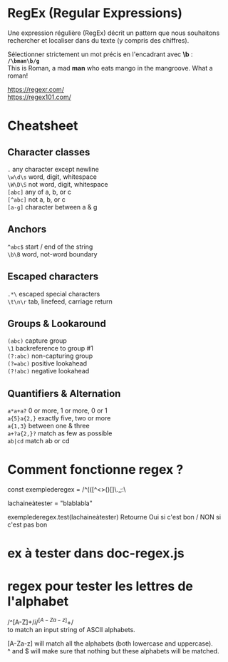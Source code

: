 # RegEx (Regular Expressions)

Une expression régulière (RegEx) décrit un pattern que nous souhaitons rechercher et localiser dans du texte (y compris des chiffres).  

Sélectionner strictement un mot précis en l'encadrant avec **\b** :  
**<code>/\bman\b/g</code>**  
This is Roman, a mad **man** who eats mango in the mangroove. What a roman!

https://regexr.com/   
https://regex101.com/ 

# Cheatsheet

## Character classes
<code>.</code> any character except newline  
<code>\w\d\s</code>   word, digit, whitespace   
<code>\W\D\S</code> not word, digit, whitespace  
<code>[abc]</code>    any of a, b, or c  
<code>[^abc]</code>    not a, b, or c  
<code>[a-g]</code>    character between a & g

## Anchors
<code>^abc$</code>   start / end of the string  
<code>\b\B</code>    word, not-word boundary

## Escaped characters
<code>\.\*\\</code>  escaped special characters  
<code>\t\n\r</code>  tab, linefeed, carriage return

## Groups & Lookaround
<code>(abc)</code>   capture group  
<code>\1</code>  backreference to group #1  
<code>(?:abc)</code> non-capturing group  
<code>(?=abc)</code> positive lookahead  
<code>(?!abc)</code> negative lookahead

## Quantifiers & Alternation
<code>a*a+a?</code>  0 or more, 1 or more, 0 or 1  
<code>a{5}a{2,}</code>   exactly five, two or more  
<code>a{1,3}</code>  between one & three  
<code>a+?a{2,}?</code>   match as few as possible  
<code>ab|cd</code>   match ab or cd

# Comment fonctionne regex ?
const exemplederegex =  /^(([^<>()[\]\\.,;:\

lachaineàtester = "blablabla"

exemplederegex.test(lachaineàtester)
Retourne Oui si c'est bon / NON si c'est pas bon

# ex à tester dans doc-regex.js

# regex pour tester les lettres de l'alphabet
/^[A-Z]+$/i  
/^[A-Za-z]+$/  
to match an input string of ASCII alphabets.

[A-Za-z] will match all the alphabets (both lowercase and uppercase).  
^ and $ will make sure that nothing but these alphabets will be matched.